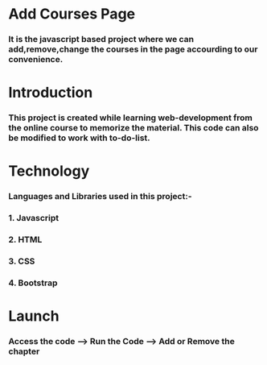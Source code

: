 # Add Courses Page
### It is the javascript based project where we can add,remove,change the courses in the page accourding to our convenience.

# Introduction 
### This project is created while learning web-development from the online course to memorize the material. This code can also be modified to work with to-do-list.

# Technology
### Languages and Libraries used in this project:-
### 1. Javascript
### 2. HTML
### 3. CSS
### 4. Bootstrap

# Launch
### Access the code --> Run the Code --> Add or Remove the chapter 


